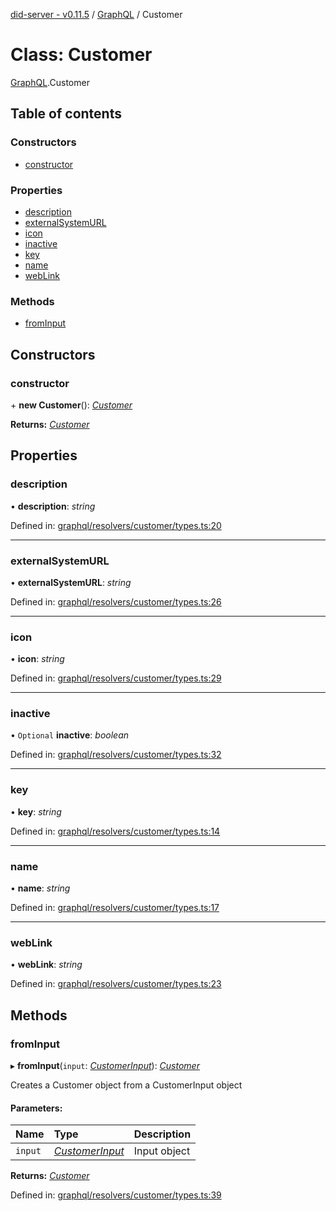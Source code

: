 [did-server - v0.11.5](../README.md) / [GraphQL](../modules/graphql.md) / Customer

# Class: Customer

[GraphQL](../modules/graphql.md).Customer

## Table of contents

### Constructors

- [constructor](graphql.customer.md#constructor)

### Properties

- [description](graphql.customer.md#description)
- [externalSystemURL](graphql.customer.md#externalsystemurl)
- [icon](graphql.customer.md#icon)
- [inactive](graphql.customer.md#inactive)
- [key](graphql.customer.md#key)
- [name](graphql.customer.md#name)
- [webLink](graphql.customer.md#weblink)

### Methods

- [fromInput](graphql.customer.md#frominput)

## Constructors

### constructor

\+ **new Customer**(): [*Customer*](graphql.customer.md)

**Returns:** [*Customer*](graphql.customer.md)

## Properties

### description

• **description**: *string*

Defined in: [graphql/resolvers/customer/types.ts:20](https://github.com/Puzzlepart/did/blob/dev/server/graphql/resolvers/customer/types.ts#L20)

___

### externalSystemURL

• **externalSystemURL**: *string*

Defined in: [graphql/resolvers/customer/types.ts:26](https://github.com/Puzzlepart/did/blob/dev/server/graphql/resolvers/customer/types.ts#L26)

___

### icon

• **icon**: *string*

Defined in: [graphql/resolvers/customer/types.ts:29](https://github.com/Puzzlepart/did/blob/dev/server/graphql/resolvers/customer/types.ts#L29)

___

### inactive

• `Optional` **inactive**: *boolean*

Defined in: [graphql/resolvers/customer/types.ts:32](https://github.com/Puzzlepart/did/blob/dev/server/graphql/resolvers/customer/types.ts#L32)

___

### key

• **key**: *string*

Defined in: [graphql/resolvers/customer/types.ts:14](https://github.com/Puzzlepart/did/blob/dev/server/graphql/resolvers/customer/types.ts#L14)

___

### name

• **name**: *string*

Defined in: [graphql/resolvers/customer/types.ts:17](https://github.com/Puzzlepart/did/blob/dev/server/graphql/resolvers/customer/types.ts#L17)

___

### webLink

• **webLink**: *string*

Defined in: [graphql/resolvers/customer/types.ts:23](https://github.com/Puzzlepart/did/blob/dev/server/graphql/resolvers/customer/types.ts#L23)

## Methods

### fromInput

▸ **fromInput**(`input`: [*CustomerInput*](graphql.customerinput.md)): [*Customer*](graphql.customer.md)

Creates a Customer object from a CustomerInput object

#### Parameters:

Name | Type | Description |
:------ | :------ | :------ |
`input` | [*CustomerInput*](graphql.customerinput.md) | Input object    |

**Returns:** [*Customer*](graphql.customer.md)

Defined in: [graphql/resolvers/customer/types.ts:39](https://github.com/Puzzlepart/did/blob/dev/server/graphql/resolvers/customer/types.ts#L39)
